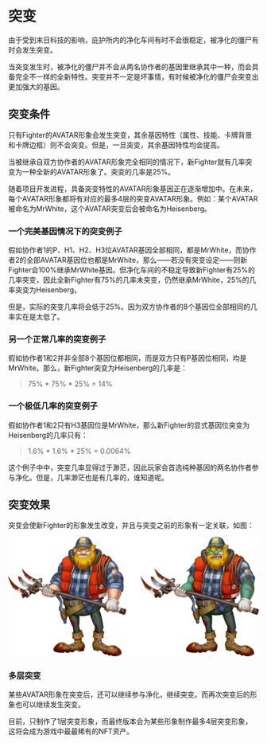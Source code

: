 # 突变

由于受到末日科技的影响，庇护所内的净化车间有时不会很稳定，被净化的僵尸有时会发生突变。

当突变发生时，被净化的僵尸并不会从两名协作者的基因里继承其中一种，而会具备完全不一样的全新特性。突变并不一定是坏事情，有时候被净化的僵尸会突变出更加强大的基因。

## 突变条件

只有Fighter的AVATAR形象会发生突变，其余基因特性（属性、技能、卡牌背景和卡牌边框）则不会突变。但是，一旦突变，其余基因特性均会提高。

当被继承自双方协作者的AVATAR形象完全相同的情况下，新Fighter就有几率突变为一种全新的AVATAR形象了。突变的几率是25%。

随着项目开发进程，具备突变特性的AVATAR形象基因正在逐渐增加中。在未来，每个AVATAR形象都将有对应的最多4层的突变AVATAR形象。例如：某个AVATAR被命名为MrWhite，这个AVATAR突变后会被命名为Heisenberg。

### 一个完美基因情况下的突变例子

假如协作者1的P、H1、H2、H3位AVATAR基因全部相同，都是MrWhite，而协作者2的全部AVATAR基因位也都是MrWhite，那么——若没有突变设定——则新Fighter会100%继承MrWhite基因。但净化车间的不稳定导致新Fighter有25%的几率突变，因此全新Fighter有75%的几率未突变，仍然继承MrWhite，25%的几率突变为Heisenberg。

但是，实际的突变几率将会低于25%。因为双方协作者的8个基因位全部相同的几率实在是太低了。

### 另一个正常几率的突变例子

假如协作者1和2并非全部8个基因位都相同，而是双方只有P基因位相同，均是MrWhite。那么，新Fighter突变为Heisenberg的几率是：

> 75% \* 75% \* 25% = 14%

### 一个极低几率的突变例子

假如协作者1和2只有H3基因位是MrWhite，那么新Fighter的显式基因位突变为Heisenberg的几率只有：

> 1.6% \* 1.6% \* 25% = 0.0064%

这个例子中中，突变几率显得过于渺茫，因此玩家会首选纯种基因的两名协作者参与净化。但是，几率渺茫也是有几率的，谁知道呢。

## 突变效果

突变会使新Fighter的形象发生改变，并且与突变之前的形象有一定关联，如图：

![&#x56FE;&#xFF1A;&#x6B63;&#x5E38;AVATAR&#x4E0E;&#x7A81;&#x53D8;&#x540E;AVATAR](../.gitbook/assets/1.png)

### 多层突变

某些AVATAR形象在突变后，还可以继续参与净化，继续突变。而再次突变后的形象也可以继续发生突变。

目前，只制作了1层突变形象，而最终版本会为某些形象制作最多4层突变形象，这将会成为游戏中最最稀有的NFT资产。

